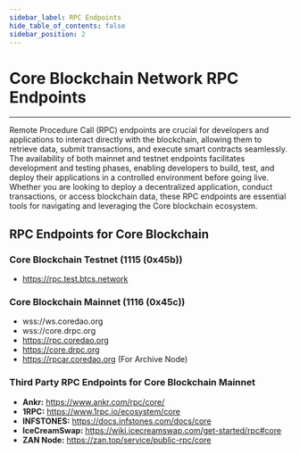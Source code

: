 ```yaml
---
sidebar_label: RPC Endpoints
hide_table_of_contents: false
sidebar_position: 2
---
```


# Core Blockchain Network RPC Endpoints

---

Remote Procedure Call (RPC) endpoints are crucial for developers and applications to interact directly with the blockchain, allowing them to retrieve data, submit transactions, and execute smart contracts seamlessly. The availability of both mainnet and testnet endpoints facilitates development and testing phases, enabling developers to build, test, and deploy their applications in a controlled environment before going live. Whether you are looking to deploy a decentralized application, conduct transactions, or access blockchain data, these RPC endpoints are essential tools for navigating and leveraging the Core blockchain ecosystem.

## RPC Endpoints for Core Blockchain

### Core Blockchain Testnet (1115 (0x45b))

- https://rpc.test.btcs.network

### Core Blockchain Mainnet (1116 (0x45c))

- wss://ws.coredao.org
- wss://core.drpc.org
- https://rpc.coredao.org
- https://core.drpc.org
- https://rpcar.coredao.org (For Archive Node)

### Third Party RPC Endpoints for Core Blockchain Mainnet

- **Ankr:** https://www.ankr.com/rpc/core/
- **1RPC:** https://www.1rpc.io/ecosystem/core
- **INFSTONES:** https://docs.infstones.com/docs/core
- **IceCreamSwap:** https://wiki.icecreamswap.com/get-started/rpc#core
- **ZAN Node:** https://zan.top/service/public-rpc/core
